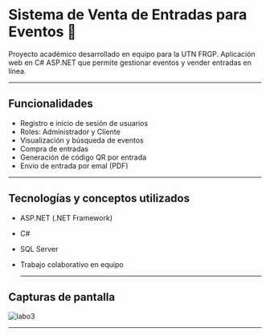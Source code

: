 #  Sistema de Venta de Entradas para Eventos 🎫

Proyecto académico desarrollado en equipo para la UTN FRGP. Aplicación web en C# ASP.NET que permite gestionar eventos y vender entradas en línea.

---

##  Funcionalidades
- Registro e inicio de sesión de usuarios
- Roles: Administrador y Cliente
- Visualización y búsqueda de eventos
- Compra de entradas
- Generación de código QR por entrada
- Envio de entrada por emal (PDF)

---

##  Tecnologías y conceptos utilizados
- ASP.NET (.NET Framework)
- C#
- SQL Server
- Trabajo colaborativo en equipo

  ---

##  Capturas de pantalla
![labo3](https://github.com/user-attachments/assets/45805569-c284-4de6-a042-90697521a943)



---
